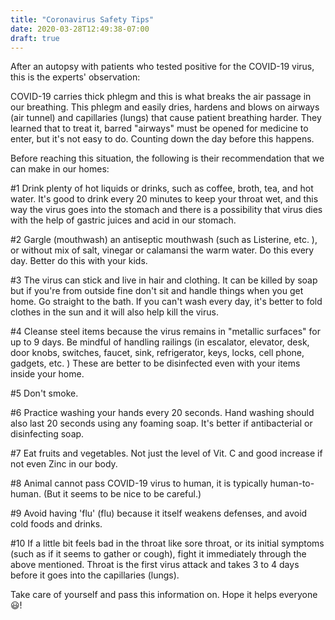 ```yaml
---
title: "Coronavirus Safety Tips"
date: 2020-03-28T12:49:38-07:00
draft: true
---
```


After an autopsy with patients who tested positive for the COVID-19 virus, this is the experts' observation:

COVID-19 carries thick phlegm and this is what breaks the air passage in our breathing. This phlegm and easily dries, hardens and blows on airways (air tunnel) and capillaries (lungs) that cause patient breathing harder. They learned that to treat it, barred "airways" must be opened for medicine to enter, but it's not easy to do. Counting down the day before this happens.

Before reaching this situation, the following is their recommendation that we can make in our homes:

#1 Drink plenty of hot liquids or drinks, such as coffee, broth, tea, and hot water. It's good to drink every 20 minutes to keep your throat wet, and this way the virus goes into the stomach and there is a possibility that virus dies with the help of gastric juices and acid in our stomach.

#2 Gargle (mouthwash) an antiseptic mouthwash (such as Listerine, etc. ), or without mix of salt, vinegar or calamansi the warm water. Do this every day. Better do this with your kids.

#3 The virus can stick and live in hair and clothing. It can be killed by soap but if you're from outside fine don't sit and handle things when you get home. Go straight to the bath. If you can't wash every day, it's better to fold clothes in the sun and it will also help kill the virus.

#4 Cleanse steel items because the virus remains in "metallic surfaces" for up to 9 days. Be mindful of handling railings (in escalator, elevator, desk, door knobs, switches, faucet, sink, refrigerator, keys, locks, cell phone, gadgets, etc. ) These are better to be disinfected even with your items inside your home.

#5 Don't smoke.

#6 Practice washing your hands every 20 seconds. Hand washing should also last 20 seconds using any foaming soap. It's better if antibacterial or disinfecting soap.

#7 Eat fruits and vegetables. Not just the level of Vit. C and good increase if not even Zinc in our body.

#8 Animal cannot pass COVID-19 virus to human, it is typically human-to-human. (But it seems to be nice to be careful.)

#9 Avoid having 'flu' (flu) because it itself weakens defenses, and avoid cold foods and drinks.

#10 If a little bit feels bad in the throat like sore throat, or its initial symptoms (such as if it seems to gather or cough), fight it immediately through the above mentioned. Throat is the first virus attack and takes 3 to 4 days before it goes into the capillaries (lungs).

Take care of yourself and pass this information on. Hope it helps everyone :smiley:!
